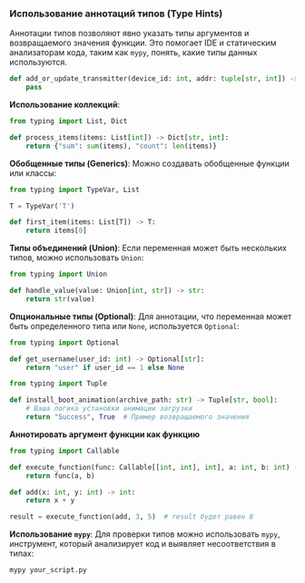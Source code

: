 ### Использование аннотаций типов (Type Hints)

Аннотации типов позволяют явно указать типы аргументов и возвращаемого значения функции. Это помогает IDE и статическим анализаторам кода, таким как `mypy`, понять, какие типы данных используются.

```python
def add_or_update_transmitter(device_id: int, addr: tuple[str, int]) -> None:
	pass
```

**Использование коллекций**:
```python
from typing import List, Dict

def process_items(items: List[int]) -> Dict[str, int]:
    return {"sum": sum(items), "count": len(items)}
```

**Обобщенные типы (Generics)**: Можно создавать обобщенные функции или классы:
```python
from typing import TypeVar, List

T = TypeVar('T')

def first_item(items: List[T]) -> T:
    return items[0]
```

**Типы объединений (Union)**: Если переменная может быть нескольких типов, можно использовать `Union`:

```python
from typing import Union

def handle_value(value: Union[int, str]) -> str:
    return str(value)
```

**Опциональные типы (Optional)**: Для аннотации, что переменная может быть определенного типа или `None`, используется `Optional`:
```python
from typing import Optional

def get_username(user_id: int) -> Optional[str]:
    return "user" if user_id == 1 else None
```

```python
from typing import Tuple

def install_boot_animation(archive_path: str) -> Tuple[str, bool]:
    # Ваша логика установки анимации загрузки
    return "Success", True  # Пример возвращаемого значения
```

**Аннотировать аргумент функции как функцию**
```python
from typing import Callable

def execute_function(func: Callable[[int, int], int], a: int, b: int) -> int:
    return func(a, b)

def add(x: int, y: int) -> int:
    return x + y

result = execute_function(add, 3, 5)  # result будет равен 8
```


**Использование `mypy`**: Для проверки типов можно использовать `mypy`, инструмент, который анализирует код и выявляет несоответствия в типах:
```bash
mypy your_script.py
```

